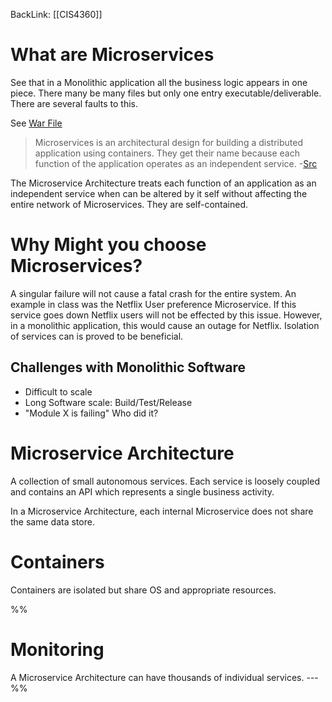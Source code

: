 BackLink: [[CIS4360]]

# What are Microservices 
See that in a Monolithic application all the business logic appears in one piece. There many be many files but only one entry executable/deliverable. There are several faults to this.

See [War File](https://en.wikipedia.org/wiki/WAR_(file_format))

> Microservices is an architectural design for building a distributed application using containers. They get their name because each function of the application operates as an independent service. -[Src](https://avinetworks.com/glossary/microservice/)

The Microservice Architecture treats each function of an application as an independent service when can be altered by it self without affecting the entire network of Microservices. They are self-contained.

# Why Might you choose Microservices?
A singular failure will not cause a fatal crash for the entire system. An example in class was the Netflix User preference Microservice. If this service goes down Netflix users will not be effected by this issue. However, in a monolithic application, this would cause an outage for Netflix. Isolation of services can is proved to be beneficial. 

## Challenges with Monolithic Software
- Difficult to scale
- Long Software scale: Build/Test/Release
- "Module X is failing" Who did it?

# Microservice Architecture
A collection of small autonomous services. Each service is loosely coupled and contains an API which represents a single business activity. 

In a Microservice Architecture, each internal Microservice does not share the same data store.

# Containers
Containers are isolated but share OS and appropriate resources.

%%
# Monitoring
A Microservice Architecture can have thousands of individual services. ---
%%
